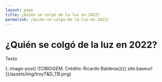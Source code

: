 ```yaml
---
layout: page
title: ¿Quién se colgó de la luz en 2022?
permalink: /quién-se-colgo-de-la-luz-en-2022/
---
```


# ¿Quién se colgó de la luz en 2022?

Texto

{:.image-post}
![CIBIOGEM. Crédito: Ricardo Balderas]({{ site.baseurl }}/assets/img/troyT&D_TB.png)